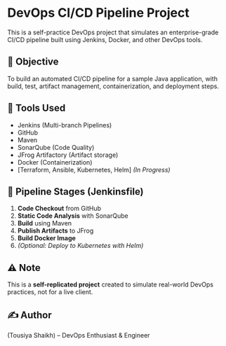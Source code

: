 
# DevOps CI/CD Pipeline Project

This is a self-practice DevOps project that simulates an enterprise-grade CI/CD pipeline built using Jenkins, Docker, and other DevOps tools.

## 📌 Objective

To build an automated CI/CD pipeline for a sample Java application, with build, test, artifact management, containerization, and deployment steps.

## 🧰 Tools Used

- Jenkins (Multi-branch Pipelines)
- GitHub
- Maven
- SonarQube (Code Quality)
- JFrog Artifactory (Artifact storage)
- Docker (Containerization)
- [Terraform, Ansible, Kubernetes, Helm] *(In Progress)*

## 🔁 Pipeline Stages (Jenkinsfile)

1. **Code Checkout** from GitHub  
2. **Static Code Analysis** with SonarQube  
3. **Build** using Maven  
4. **Publish Artifacts** to JFrog  
5. **Build Docker Image**  
6. *(Optional: Deploy to Kubernetes with Helm)*

## ⚠️ Note

This is a **self-replicated project** created to simulate real-world DevOps practices, not for a live client.

## ✍️ Author

(Tousiya Shaikh) – DevOps Enthusiast & Engineer
